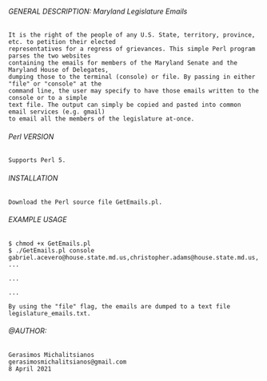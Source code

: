 ###### GENERAL DESCRIPTION: Maryland Legislature Emails

    It is the right of the people of any U.S. State, territory, province, etc. to petition their elected
    representatives for a regress of grievances. This simple Perl program parses the two websites 
    containing the emails for members of the Maryland Senate and the Maryland House of Delegates, 
    dumping those to the terminal (console) or file. By passing in either "file" or "console" at the 
    command line, the user may specify to have those emails written to the console or to a simple
    text file. The output can simply be copied and pasted into common email services (e.g. gmail)
    to email all the members of the legislature at-once.
    
###### Perl VERSION

    Supports Perl 5.
    
###### INSTALLATION

    Download the Perl source file GetEmails.pl.

###### EXAMPLE USAGE

    $ chmod +x GetEmails.pl
    $ ./GetEmails.pl console
    gabriel.acevero@house.state.md.us,christopher.adams@house.state.md.us, ...
    
    ...
    
    ...
    
    By using the "file" flag, the emails are dumped to a text file 
    legislature_emails.txt.

###### @AUTHOR:

    Gerasimos Michalitsianos
    gerasimosmichalitsianos@gmail.com
    8 April 2021
